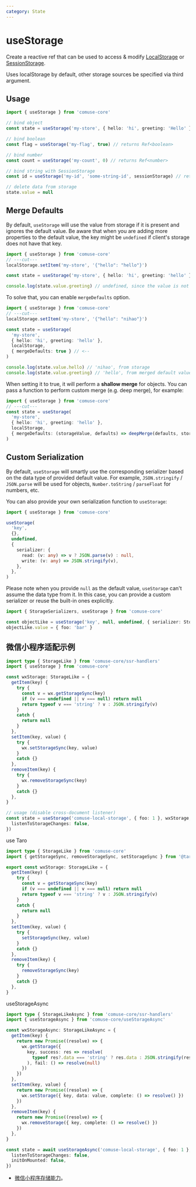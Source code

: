 ```yaml
---
category: State
---
```


# useStorage

Create a reactive ref that can be used to access & modify [LocalStorage](https://developer.mozilla.org/en-US/docs/Web/API/Window/localStorage) or [SessionStorage](https://developer.mozilla.org/en-US/docs/Web/API/Window/sessionStorage).

Uses localStorage by default, other storage sources be specified via third argument.

## Usage

```ts
import { useStorage } from 'comuse-core'

// bind object
const state = useStorage('my-store', { hello: 'hi', greeting: 'Hello' })

// bind boolean
const flag = useStorage('my-flag', true) // returns Ref<boolean>

// bind number
const count = useStorage('my-count', 0) // returns Ref<number>

// bind string with SessionStorage
const id = useStorage('my-id', 'some-string-id', sessionStorage) // returns Ref<string>

// delete data from storage
state.value = null
```

## Merge Defaults

By default, `useStorage` will use the value from storage if it is present and ignores the default value. Be aware that when you are adding more properties to the default value, the key might be `undefined` if client's storage does not have that key.

```ts
import { useStorage } from 'comuse-core'
// ---cut---
localStorage.setItem('my-store', '{"hello": "hello"}')

const state = useStorage('my-store', { hello: 'hi', greeting: 'hello' }, localStorage)

console.log(state.value.greeting) // undefined, since the value is not presented in storage
```

To solve that, you can enable `mergeDefaults` option.

```ts
import { useStorage } from 'comuse-core'
// ---cut---
localStorage.setItem('my-store', '{"hello": "nihao"}')

const state = useStorage(
  'my-store',
  { hello: 'hi', greeting: 'hello' },
  localStorage,
  { mergeDefaults: true } // <--
)

console.log(state.value.hello) // 'nihao', from storage
console.log(state.value.greeting) // 'hello', from merged default value
```

When setting it to true, it will perform a **shallow merge** for objects. You can pass a function to perform custom merge (e.g. deep merge), for example:

```ts
import { useStorage } from 'comuse-core'
// ---cut---
const state = useStorage(
  'my-store',
  { hello: 'hi', greeting: 'hello' },
  localStorage,
  { mergeDefaults: (storageValue, defaults) => deepMerge(defaults, storageValue) } // <--
)
```

## Custom Serialization

By default, `useStorage` will smartly use the corresponding serializer based on the data type of provided default value. For example, `JSON.stringify` / `JSON.parse` will be used for objects, `Number.toString` / `parseFloat` for numbers, etc.

You can also provide your own serialization function to `useStorage`:

```ts
import { useStorage } from 'comuse-core'

useStorage(
  'key',
  {},
  undefined,
  {
    serializer: {
      read: (v: any) => v ? JSON.parse(v) : null,
      write: (v: any) => JSON.stringify(v),
    },
  },
)
```

Please note when you provide `null` as the default value, `useStorage` can't assume the data type from it. In this case, you can provide a custom serializer or reuse the built-in ones explicitly.

```ts
import { StorageSerializers, useStorage } from 'comuse-core'

const objectLike = useStorage('key', null, undefined, { serializer: StorageSerializers.object })
objectLike.value = { foo: 'bar' }
```

## 微信小程序适配示例

```ts
import type { StorageLike } from 'comuse-core/ssr-handlers'
import { useStorage } from 'comuse-core'

const wxStorage: StorageLike = {
  getItem(key) {
    try {
      const v = wx.getStorageSync(key)
      if (v === undefined || v === null) return null
      return typeof v === 'string' ? v : JSON.stringify(v)
    }
    catch {
      return null
    }
  },
  setItem(key, value) {
    try {
      wx.setStorageSync(key, value)
    }
    catch {}
  },
  removeItem(key) {
    try {
      wx.removeStorageSync(key)
    }
    catch {}
  },
}

// usage (disable cross-document listener)
const state = useStorage('comuse-local-storage', { foo: 1 }, wxStorage, {
  listenToStorageChanges: false,
})
```

use Taro

```ts
import type { StorageLike } from 'comuse-core'
import { getStorageSync, removeStorageSync, setStorageSync } from '@tarojs/taro'

export const wxStorage: StorageLike = {
  getItem(key) {
    try {
      const v = getStorageSync(key)
      if (v === undefined || v === null) return null
      return typeof v === 'string' ? v : JSON.stringify(v)
    }
    catch {
      return null
    }
  },
  setItem(key, value) {
    try {
      setStorageSync(key, value)
    }
    catch {}
  },
  removeItem(key) {
    try {
      removeStorageSync(key)
    }
    catch {}
  },
}
```

useStorageAsync

```ts
import type { StorageLikeAsync } from 'comuse-core/ssr-handlers'
import { useStorageAsync } from 'comuse-core/useStorageAsync'

const wxStorageAsync: StorageLikeAsync = {
  getItem(key) {
    return new Promise((resolve) => {
      wx.getStorage({
        key, success: res => resolve(
          typeof res?.data === 'string' ? res.data : JSON.stringify(res?.data ?? null)
        ), fail: () => resolve(null)
      })
    })
  },
  setItem(key, value) {
    return new Promise((resolve) => {
      wx.setStorage({ key, data: value, complete: () => resolve() })
    })
  },
  removeItem(key) {
    return new Promise((resolve) => {
      wx.removeStorage({ key, complete: () => resolve() })
    })
  },
}

const state = await useStorageAsync('comuse-local-storage', { foo: 1 }, wxStorageAsync, {
  listenToStorageChanges: false,
  initOnMounted: false,
})
```

- [微信小程序存储能力](https://developers.weixin.qq.com/miniprogram/dev/framework/ability/storage.html)。
